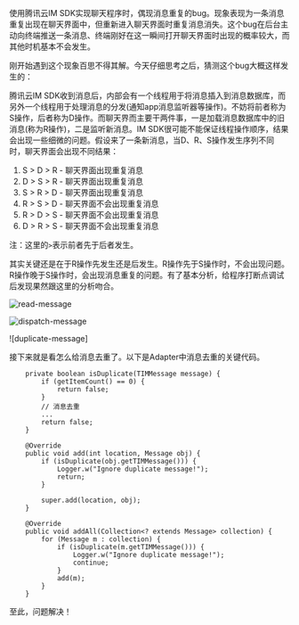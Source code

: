 [Tag]: android

使用腾讯云IM SDK实现聊天程序时，偶现消息重复的bug。现象表现为一条消息重复出现在聊天界面中，但重新进入聊天界面时重复消息消失。这个bug在后台主动向终端推送一条消息、终端刚好在这一瞬间打开聊天界面时出现的概率较大，而其他时机基本不会发生。

刚开始遇到这个现象百思不得其解。今天仔细思考之后，猜测这个bug大概这样发生的：

腾讯云IM SDK收到消息后，内部会有一个线程用于将消息插入到消息数据库，而另外一个线程用于处理消息的分发(通知app消息监听器等操作)。不妨将前者称为S操作，后者称为D操作。而聊天界而主要干两件事，一是加载消息数据库中的旧消息(称为R操作)，二是监听新消息。IM SDK很可能不能保证线程操作顺序，结果会出现一些细微的问题。假设来了一条新消息，当D、R、S操作发生序列不同时，聊天界面会出现不同结果：

1. S > D > R - 聊天界面出现重复消息 
2. D > S > R - 聊天界面出现重复消息
3. S > R > D - 聊天界面出现重复消息 
4. R > S > D - 聊天界面不会出现重复消息
5. R > D > S - 聊天界面不会出现重复消息
5. D > R > S - 聊天界面不会出现重复消息

注：这里的`>`表示前者先于后者发生。

其实关键还是在于R操作先发生还是后发生。R操作先于S操作时，不会出现问题。R操作晚于S操作时，会出现消息重复的问题。有了基本分析，给程序打断点调试后发现果然跟这里的分析吻合。

![read-message]()

![dispatch-message]()

![duplicate-message]

接下来就是看怎么给消息去重了。以下是Adapter中消息去重的关键代码。 

```
    private boolean isDuplicate(TIMMessage message) {
        if (getItemCount() == 0) {
            return false;
        }
        // 消息去重
        ...
        return false;
    }
 
    @Override
    public void add(int location, Message obj) {
        if (isDuplicate(obj.getTIMMessage())) {
            Logger.w("Ignore duplicate message!");
            return;
        }
 
        super.add(location, obj);
    }
 
    @Override
    public void addAll(Collection<? extends Message> collection) {
        for (Message m : collection) {
            if (isDuplicate(m.getTIMMessage())) {
                Logger.w("Ignore duplicate message!");
                continue;
            }
            add(m);
        }
    }
```

至此，问题解决！
